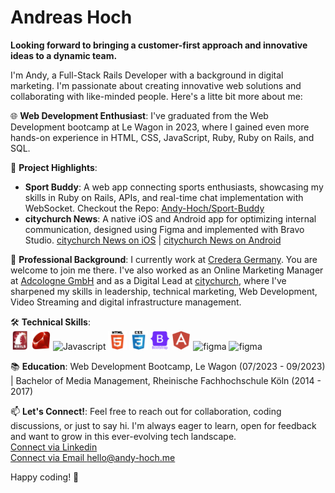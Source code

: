 # Andreas Hoch
**Looking forward to bringing a customer-first approach and innovative ideas to a dynamic team.**


I'm Andy, a Full-Stack Rails Developer with a background in digital marketing. I'm passionate about creating innovative web solutions and collaborating with like-minded people. Here's a litte bit more about me:

🌐 **Web Development Enthusiast**: I've graduated from the Web Development bootcamp at Le Wagon in 2023, where I gained even more hands-on experience in HTML, CSS, JavaScript, Ruby, Ruby on Rails, and SQL.

🚀 **Project Highlights**:
- **Sport Buddy**: A web app connecting sports enthusiasts, showcasing my skills in Ruby on Rails, APIs, and real-time chat implementation with WebSocket. Checkout the Repo: [Andy-Hoch/Sport-Buddy](https://github.com/Andy-Hoch/Sport-Buddy)
- **citychurch News**: A native iOS and Android app for optimizing internal communication, designed using Figma and implemented with Bravo Studio. [citychurch News on iOS](https://citychurch.koeln/news-ios) | [citychurch News on Android](https://citychurch.koeln/news-android)

💼 **Professional Background**: I currently work at [Credera Germany](https://www.credera.com/de-de). You are welcome to join me there. I've also worked as an Online Marketing Manager at [Adcologne GmbH](https://www.adcologne.de/) and as a Digital Lead at [citychurch](https://citychurch.koeln), where I've sharpened my skills in leadership, technical marketing, Web Development, Video Streaming and digital infrastructure management.

🛠️ **Technical Skills**: <br>
<img src="https://raw.githubusercontent.com/devicons/devicon/master/icons/rails/rails-original-wordmark.svg" alt="Ruby on Rails" width="30" height="30"/>
<img src="https://raw.githubusercontent.com/devicons/devicon/master/icons/ruby/ruby-original.svg" alt="Ruby" width="30" height="30"/>
<img src="https://lyqwid.com/wp-content/uploads/2015/04/Javascript-Logo.png" alt="Javascript" width="30" height="30"/>
<img src="https://raw.githubusercontent.com/devicons/devicon/master/icons/html5/html5-original-wordmark.svg" alt="HTML" width="30" height="30"/>
<img src="https://raw.githubusercontent.com/devicons/devicon/master/icons/css3/css3-original-wordmark.svg" alt="CSS" width="30" height="30"/>
<img src="https://raw.githubusercontent.com/devicons/devicon/master/icons/bootstrap/bootstrap-plain-wordmark.svg" alt="Bootstrap" width="30" height="30"/>
<img src="https://raw.githubusercontent.com/devicons/devicon/master/icons/angularjs/angularjs-plain.svg" alt="Angular" width="30" height="30"/>
<img src="https://user-images.githubusercontent.com/40461634/114240226-2f506580-9955-11eb-849b-e2a25117d681.png" alt="figma" width="30" height="30"/>
<img src="https://www.vectorlogo.zone/logos/figma/figma-icon.svg" alt="figma" width="30" height="30"/>

📚 **Education**:
Web Development Bootcamp, Le Wagon (07/2023 - 09/2023) | Bachelor of Media Management, Rheinische Fachhochschule Köln (2014 - 2017)

📫 **Let's Connect!**: Feel free to reach out for collaboration, coding discussions, or just to say hi. I'm always eager to learn, open for feedback and want to grow in this ever-evolving tech landscape.<br>
[Connect via Linkedin](https://www.linkedin.com/in/andreas-hoch/) <br>
[Connect via Email hello@andy-hoch.me](mailto:gleitet.foyers_0u@icloud.com)

Happy coding! 🚀
